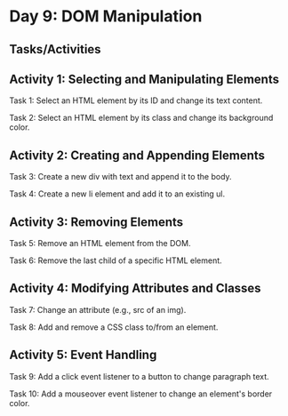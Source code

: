 
# Day 9: DOM Manipulation
## Tasks/Activities
## Activity 1: Selecting and Manipulating Elements
Task 1: Select an HTML element by its ID and change its text content.

Task 2: Select an HTML element by its class and change its background color.

## Activity 2: Creating and Appending Elements
Task 3: Create a new div with text and append it to the body.

Task 4: Create a new li element and add it to an existing ul.

## Activity 3: Removing Elements
Task 5: Remove an HTML element from the DOM.

Task 6: Remove the last child of a specific HTML element.

## Activity 4: Modifying Attributes and Classes
Task 7: Change an attribute (e.g., src of an img).

Task 8: Add and remove a CSS class to/from an element.

## Activity 5: Event Handling
Task 9: Add a click event listener to a button to change paragraph text.

Task 10: Add a mouseover event listener to change an element's border color.
